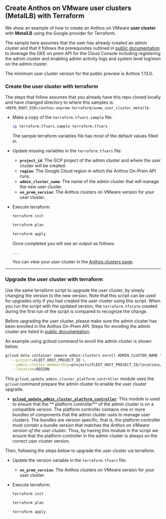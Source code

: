 ## Create Anthos on VMware **user** clusters (MetalLB) with Terraform

We show an example of how to create an Anthos on VMware
**user cluster** with **MetalLB** using the Google provider for Terraform.

The sample here assumes that the user has already created an admin cluster and
that it follows the prerequisites outlined in
[public documentation](https://cloud.google.com/anthos/clusters/docs/on-prem/latest/how-to/create-user-cluster-api#before_you_begin) to leverage the GKE on prem API for
the Cloud Console including registering the admin cluster and enabling admin
activity logs and system level log/mon on the admin cluster.

The minimum user cluster version for the public preview is Anthos 1.13.0.

### Create the user cluster with terraform

The steps that follow assumes that you already have this repo cloned locally and
have changed directory to where this samples is:
`<REPO_ROOT_DIR>/anthos-onprem-terraform/avmw_user_cluster_metallb`.

- Make a copy of the `terraform.tfvars.sample` file:

    ```sh
    cp terraform.tfvars.sample terraform.tfvars
    ```
    The sample terraform variables file has most of the default values filled in.

- Update missing variables in the `terraform.tfvars` file:
  - **`project_id`**: The GCP project of the admin cluster and where the user
    cluster will be created.
  - **`region`**: The Google Cloud region in which the Anthos On-Prem API
    runs.
  - **`admin_cluster_name`**: The name of the admin cluster that will manage the
    new user cluster.
  - **`on_prem_version`**: The Anthos clusters on VMware version for
    your user cluster.

- Execute terraform:

    ```sh
    terraform init
    ```
    ```sh
    terraform plan
    ```
    ```sh
    terraform apply
    ```

    Once completed you will see an output as follows:
    ```sh
    ...

    ```

    You can view your user cluster in the
    [Anthos clusters page](https://console.cloud.google.com/anthos/clusters).
---

### Upgrade the user cluster with terraform

Use the same terraform script to upgrade the user cluster, by simply changing 
the version to the new version. Note that this script can be used for upgrades 
only if you had created the user cluster using this script. When you run the 
script with the updated version, the `terraform.tfstate` created during the 
first run of the script is compared to recognize the change.

Before upgrading the user cluster, please make sure the admin cluster has been 
enrolled in the Anthos On-Prem API. Steps for enrolling the admin cluster are
listed in [public documentation](https://cloud.google.com/anthos/clusters/docs/on-prem/latest/how-to/enroll-cluster#enroll_a_cluster).

An example using gcloud command to enroll the admin cluster is shown below:

```bash
gcloud beta container vmware admin-clusters enroll ADMIN_CLUSTER_NAME \
   --project=FLEET_HOST_PROJECT_ID \
   --admin-cluster-membership=projects/FLEET_HOST_PROJECT_ID/locations/global/memberships/ADMIN_CLUSTER_NAME \
   --location=REGION
```

This `gcloud_update_admin_cluster_platform_controller` module uses the `gcloud`
command prepare the admin cluster to enable the user cluster upgrade.

- [**`gcloud_update_admin_cluster_platform_controller`**](./main.tf#L53-L65): 
   This module is used to ensure that the ** platform controller** of the admin cluster
   is on a compatible version. The platform controller contains one or more bundles of
   components that the admin cluster uses to manage user clusters. The bundles are
   version specific, that is, the platform controller must contain a bundle version that
   matches the _Anthos on VMware version of the user cluster_.  Thus, by having this
   module in the script we ensure that the platform controller in the admin cluster is 
   always on the correct user cluster version. 

Then, following the steps below to upgrade the user cluster via terraform.

- Update the version variable in the `terraform.tfvars` file:
  - **`on_prem_version`**: The Anthos clusters on VMware version for your user
    cluster.

- Execute terraform:

    ```sh
    terraform init
    ```
    ```sh
    terraform plan
    ```
    ```sh
    terraform apply
    ```
